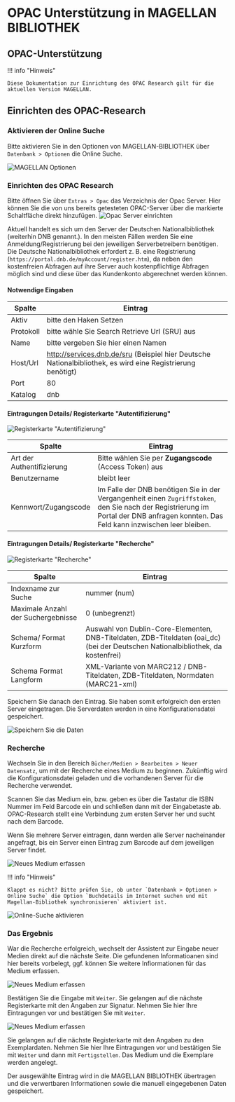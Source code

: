 # OPAC Unterstützung in MAGELLAN BIBLIOTHEK

## OPAC-Unterstützung

!!! info "Hinweis"

    Diese Dokumentation zur Einrichtung des OPAC Research gilt für die aktuellen Version MAGELLAN.

## Einrichten des OPAC-Research

### Aktivieren der Online Suche

Bitte aktivieren Sie in den Optionen von MAGELLAN-BIBLIOTHEK über `Datenbank > Optionen` die Online Suche.

![MAGELLAN Optionen](/assets/images/bibliothek/optionen_online_suche.png)

### Einrichten des OPAC Research

Bitte öffnen Sie über `Extras > Opac` das Verzeichnis der Opac Server. Hier können Sie die von uns bereits getesteten OPAC-Server über die markierte Schaltfläche direkt hinzufügen.
![Opac Server einrichten](/assets/images/bibliothek/opac5.png)

Aktuell handelt es sich um den Server der Deutschen Nationalbibliothek (weiterhin DNB genannt.). In den meisten Fällen werden Sie eine Anmeldung/Registrierung bei den jeweiligen Serverbetreibern benötigen. Die Deutsche Nationalbibliothek erfordert z. B. eine Registrierung (```https://portal.dnb.de/myAccount/register.htm```), da neben den kostenfreien Abfragen auf ihre Server auch kostenpflichtige Abfragen möglich sind und diese über das Kundenkonto abgerechnet werden können.

#### Notwendige Eingaben

Spalte | Eintrag
-|-
Aktiv| bitte den Haken Setzen
Protokoll| bitte wähle Sie Search Retrieve Url (SRU) aus
Name|bitte vergeben Sie hier einen Namen
Host/Url| http://services.dnb.de/sru (Beispiel hier Deutsche Nationalbibliothek, es wird eine Registrierung benötigt)
Port|80
Katalog|dnb

#### Eintragungen Details/ Registerkarte "Autentifizierung"

![Registerkarte "Autentifizierung"](/assets/images/bibliothek/opac6.png)

Spalte | Eintrag
-|-
Art der Authentifizierung| Bitte wählen Sie per **Zugangscode** (Access Token) aus
Benutzername| bleibt leer
Kennwort/Zugangscode| Im Falle der DNB benötigen Sie in der Vergangenheit einen `Zugriffstoken`, den Sie nach der Registrierung im Portal der DNB anfragen konnten. Das Feld kann inzwischen leer bleiben.



#### Eintragungen Details/ Registerkarte "Recherche"

![Registerkarte "Recherche"](/assets/images/bibliothek/opac12.png)

Spalte | Eintrag
-|-
Indexname zur Suche| nummer (num)
Maximale Anzahl der Suchergebnisse| 0 (unbegrenzt)
Schema/ Format Kurzform| Auswahl von Dublin-Core-Elementen, DNB-Titeldaten, ZDB-Titeldaten (oai_dc) (bei der Deutschen Nationalbibliothek, da kostenfrei)
Schema Format Langform| XML-Variante von MARC212 / DNB-Titeldaten, ZDB-Titeldaten, Normdaten (MARC21-xml)

Speichern Sie danach den Eintrag. Sie haben somit erfolgreich den ersten Server eingetragen. Die Serverdaten werden in eine Konfigurationsdatei gespeichert.

![Speichern Sie die Daten](/assets/images/bibliothek/opac7.png)

### Recherche

Wechseln Sie in den Bereich `Bücher/Medien > Bearbeiten > Neuer Datensatz`, um mit der Recherche eines Medium zu beginnen. Zukünftig wird die Konfigurationsdatei geladen und die vorhandenen Server für die Recherche verwendet.

Scannen Sie das Medium ein, bzw. geben es über die Tastatur die ISBN Nummer im Feld Barcode ein und schließen dann mit der Eingabetaste ab. OPAC-Research stellt eine Verbindung zum ersten Server her und sucht nach dem Barcode.

Wenn Sie mehrere Server eintragen, dann werden alle Server nacheinander angefragt, bis ein Server einen Eintrag zum Barcode auf dem jeweiligen Server findet.

![Neues Medium erfassen](/assets/images/bibliothek/opac8.png)

!!! info "Hinweis"

    Klappt es nicht? Bitte prüfen Sie, ob unter `Datenbank > Optionen > Online Suche` die Option `Buchdetails im Internet suchen und mit Magellan-Bibliothek synchronisieren` aktiviert ist.

![Online-Suche aktivieren](/assets/images/bibliothek/opac13.png)

### Das Ergebnis

War die Recherche erfolgreich, wechselt der Assistent zur Eingabe neuer Medien direkt auf die nächste Seite. Die gefundenen Informatioanen sind hier bereits vorbelegt, ggf. können Sie weitere Infiormationen für das Medium erfassen.

![Neues Medium erfassen](/assets/images/bibliothek/opac9.png)

Bestätigen Sie die Eingabe mit `Weiter`. Sie gelangen auf die nächste Registerkarte mit den Angaben zur Signatur. Nehmen Sie hier Ihre Eintragungen vor und bestätigen  Sie mit `Weiter`.

![Neues Medium erfassen](/assets/images/bibliothek/opac10.png)

Sie gelangen auf die nächste Registerkarte mit den Angaben zu den Exemplardaten. Nehmen Sie hier Ihre Eintragungen vor und bestätigen  Sie mit `Weiter` und dann mit `Fertigstellen`. Das Medium und die Exemplare werden angelegt.

Der ausgewählte Eintrag wird in die MAGELLAN BIBLIOTHEK übertragen und die verwertbaren Informationen sowie die manuell eingegebenen Daten gespeichert.